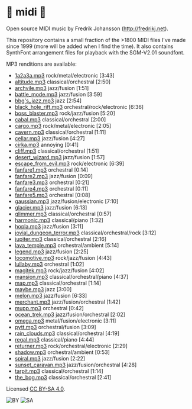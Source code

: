 # :musical_note: midi :musical_note:

Open source MIDI music by Fredrik Johansson (http://fredrikj.net).

This repository contains a small fraction of the >1800 MIDI files I've made since 1999 (more will be added when I find the time). It also contains SynthFont arrangement files for playback with the SGM-V2.01 soundfont.

MP3 renditions are available:

* [1a2a3a.mp3](http://fredrikj.net/midi/1a2a3a.mp3) rock/metal/electronic [3:43]
* [altitude.mp3](http://fredrikj.net/midi/altitude.mp3) classical/orchestral [2:50]
* [archvile.mp3](http://fredrikj.net/midi/archvile.mp3) jazz/fusion [1:51]
* [battle_mode.mp3](http://fredrikj.net/midi/battle_mode.mp3) jazz/fusion [3:59]
* [bbg's_jazz.mp3](http://fredrikj.net/midi/bbg's_jazz.mp3) jazz [2:54]
* [black_hole_rift.mp3](http://fredrikj.net/midi/black_hole_rift.mp3) orchestral/rock/electronic [6:36]
* [boss_blaster.mp3](http://fredrikj.net/midi/boss_blaster.mp3) rock/jazz/fusion [5:20]
* [cabal.mp3](http://fredrikj.net/midi/cabal.mp3) classical/orchestral [2:00]
* [cargo.mp3](http://fredrikj.net/midi/cargo.mp3) rock/metal/electronic [2:05]
* [cavern.mp3](http://fredrikj.net/midi/cavern.mp3) classical/orchestral [1:11]
* [cellar.mp3](http://fredrikj.net/midi/cellar.mp3) jazz/fusion [4:27]
* [cirka.mp3](http://fredrikj.net/midi/cirka.mp3) annoying [0:41]
* [cliff.mp3](http://fredrikj.net/midi/cliff.mp3) classical/orchestral [1:51]
* [desert_wizard.mp3](http://fredrikj.net/midi/desert_wizard.mp3) jazz/fusion [1:57]
* [escape_from_evil.mp3](http://fredrikj.net/midi/escape_from_evil.mp3) rock/electronic [6:39]
* [fanfare1.mp3](http://fredrikj.net/midi/fanfare1.mp3) orchestral [0:14]
* [fanfare2.mp3](http://fredrikj.net/midi/fanfare2.mp3) jazz/fusion [0:09]
* [fanfare3.mp3](http://fredrikj.net/midi/fanfare3.mp3) orchestral [0:21]
* [fanfare4.mp3](http://fredrikj.net/midi/fanfare4.mp3) orchestral [0:11]
* [fanfare5.mp3](http://fredrikj.net/midi/fanfare5.mp3) orchestral [0:08]
* [gaussian.mp3](http://fredrikj.net/midi/gaussian.mp3) jazz/fusion/electronic [7:10] 
* [glacier.mp3](http://fredrikj.net/midi/glacier.mp3) jazz/fusion [6:13] 
* [glimmer.mp3](http://fredrikj.net/midi/glimmer.mp3) classical/orchestral [0:57]
* [harmonic.mp3](http://fredrikj.net/midi/harmonic.mp3) classical/piano [1:32]
* [hopla.mp3](http://fredrikj.net/midi/hopla.mp3) jazz/fusion [3:11]
* [jovial_dungeon_terror.mp3](http://fredrikj.net/midi/jovial_dungeon_terror.mp3) classical/orchestral/rock [3:12]
* [jupiter.mp3](http://fredrikj.net/midi/jupiter.mp3) classical/orchestral [2:16]
* [lava_temple.mp3](http://fredrikj.net/midi/lava_temple.mp3) orchestral/ambient [5:14]
* [legend.mp3](http://fredrikj.net/midi/legend.mp3) jazz/fusion [2:25]
* [locomotive.mp3](http://fredrikj.net/midi/locomotive.mp3) rock/jazz/fusion [4:43]
* [lullaby.mp3](http://fredrikj.net/midi/lullaby.mp3) orchestral [1:02]
* [magitek.mp3](http://fredrikj.net/midi/magitek.mp3) rock/jazz/fusion [4:02]
* [mansion.mp3](http://fredrikj.net/midi/mansion.mp3) classical/orchestral/piano [4:37]
* [map.mp3](http://fredrikj.net/midi/map.mp3) classical/orchestral [1:14]
* [maybe.mp3](http://fredrikj.net/midi/maybe.mp3) jazz [3:00]
* [melon.mp3](http://fredrikj.net/midi/melon.mp3) jazz/fusion [6:33]
* [merchant.mp3](http://fredrikj.net/midi/merchant.mp3) jazz/fusion/orchestral [1:42]
* [mupp.mp3](http://fredrikj.net/midi/mupp.mp3) orchestral [0:42]
* [ocean_trek.mp3](http://fredrikj.net/midi/ocean_trek.mp3) jazz/fusion/orchestral [2:02]
* [omega.mp3](http://fredrikj.net/midi/omega.mp3) metal/fusion/electronic [3:11]
* [pytt.mp3](http://fredrikj.net/midi/pytt.mp3) orchestral/fusion [3:09]
* [rain_clouds.mp3](http://fredrikj.net/midi/rain_clouds.mp3) classical/orchestral [4:19]
* [regal.mp3](http://fredrikj.net/midi/regal.mp3) classical/piano [4:44]
* [returner.mp3](http://fredrikj.net/midi/returner.mp3) rock/orchestral/electronic [2:29]
* [shadow.mp3](http://fredrikj.net/midi/shadow.mp3) orchestral/ambient [0:53]
* [spiral.mp3](http://fredrikj.net/midi/spiral.mp3) jazz/fusion [2:22]
* [sunset_caravan.mp3](http://fredrikj.net/midi/sunset_caravan.mp3) jazz/fusion/orchestral [4:28]
* [tarpit.mp3](http://fredrikj.net/midi/tarpit.mp3) classical/orchestral [1:14]
* [the_bog.mp3](http://fredrikj.net/midi/the_bog.mp3) classical/orchestral [2:41]

Licensed [CC BY-SA 4.0](https://creativecommons.org/licenses/by-sa/4.0/).

![BY](https://creativecommons.org/images/deed/by.png) ![SA](https://creativecommons.org/images/deed/sa.png)

